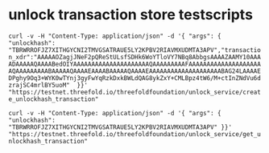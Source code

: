 # unlock transaction store testscripts

`curl -v -H "Content-Type: application/json" -d '{ "args": { "unlockhash": "TBRWRROFJZ7XITHGYCNI2TMVGSATRAUE5LY2KPBV2RIAVMXUDMTA3APV","transaction_xdr":"AAAAAOZagjJNeF2pQReStULsfSDHk6WoYTloVY7NBq8AbbgsAAAAZAAMY10AAAADAAAAAQAAAABedOIYAAAAAAAAAAAAAAAAAAAAAQAAAAAAAAAFAAAAAAAAAAAAAAAAAAAAAQAAAAAAAAABAAAAAQAAAAEAAAABAAAAAQAAAAEAAAAAAAAAAAAAAAAAAAABAG24LAAAAEDPghy9Oq3+WYK0wTYnj3gyFwYqRzkDxkBWLdQAG8ykZxY+CMLBpz4tW6/M+ctInZNdVu6dzrajSC4mrlBY5uoM"  }}' "https://testnet.threefold.io/threefoldfoundation/unlock_service/create_unlockhash_transaction"`

`curl -v -H "Content-Type: application/json" -d '{ "args": { "unlockhash": "TBRWRROFJZ7XITHGYCNI2TMVGSATRAUE5LY2KPBV2RIAVMXUDMTA3APV" }}' "https://testnet.threefold.io/threefoldfoundation/unlock_service/get_unlockhash_transaction"`
